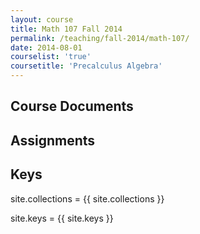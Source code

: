 ```yaml
---
layout: course
title: Math 107 Fall 2014
permalink: /teaching/fall-2014/math-107/
date: 2014-08-01
courselist: 'true'
coursetitle: 'Precalculus Algebra'
---
```


## Course Documents

## Assignments

## Keys

site.collections = {{ site.collections }}

site.keys = {{ site.keys }}


